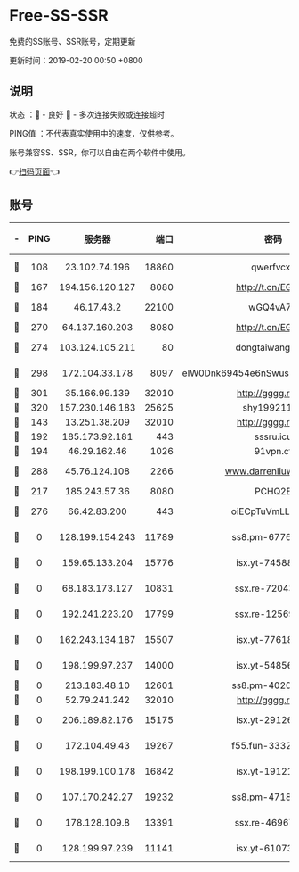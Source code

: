 # Free-SS-SSR

免费的SS账号、SSR账号，定期更新

更新时间：2019-02-20 00:50 +0800

## 说明

状态     ：🙂 - 良好 🙁 - 多次连接失败或连接超时

PING值   ：不代表真实使用中的速度，仅供参考。

账号兼容SS、SSR，你可以自由在两个软件中使用。

👉[扫码页面](https://liesauer.github.io/free-ss-ssr.github.io/)👈

## 账号

|-|PING|服务器|端口|密码|加密方式|区域|
|:----:|:----:|:-----:|-----:|:----:|:----:|:----:|
|🙂|108|23.102.74.196|18860|qwerfvcxz|aes-256-gcm|JP|
|🙂|167|194.156.120.127|8080|http://t.cn/EGJIyrl|rc4-md5|RU|
|🙂|184|46.17.43.2|22100|wGQ4vA7D|aes-256-gcm|RU|
|🙂|270|64.137.160.203|8080|http://t.cn/EGJIyrl|rc4-md5|CA|
|🙂|274|103.124.105.211|80|dongtaiwang.com|aes-256-cfb|US|
|🙂|298|172.104.33.178|8097|eIW0Dnk69454e6nSwuspv9DmS201tQ0D|aes-256-cfb|SG|
|🙂|301|35.166.99.139|32010|http://gggg.rocks|chacha20|US|
|🙂|320|157.230.146.183|25625|shy19921124|rc4-md5|US|
|🙂|143|13.251.38.209|32010|http://gggg.rocks|chacha20|SG|
|🙂|192|185.173.92.181|443|sssru.icu|rc4-md5|RU|
|🙂|194|46.29.162.46|1026|91vpn.cf|rc4-md5|RU|
|🙂|288|45.76.124.108|2266|www.darrenliuwei.com|aes-256-cfb|AU|
|🙁|217|185.243.57.36|8080|PCHQ2E|rc4-md5|US|
|🙁|276|66.42.83.200|443|oiECpTuVmLLxk4Ts|aes-256-cfb|US|
|🙁|0|128.199.154.243|11789|ss8.pm-67760833|aes-256-cfb|SG|
|🙁|0|159.65.133.204|15776|isx.yt-74588926|aes-256-cfb|SG|
|🙁|0|68.183.173.127|10831|ssx.re-72043236|aes-256-cfb|US|
|🙁|0|192.241.223.20|17799|ssx.re-12569451|aes-256-cfb|US|
|🙁|0|162.243.134.187|15507|isx.yt-77618718|aes-256-cfb|US|
|🙁|0|198.199.97.237|14000|isx.yt-54856932|aes-256-cfb|US|
|🙁|0|213.183.48.10|12601|ss8.pm-40202630|rc4-md5|RU|
|🙁|0|52.79.241.242|32010|http://gggg.rocks|chacha20|KR|
|🙁|0|206.189.82.176|15175|isx.yt-29126697|aes-256-cfb|SG|
|🙁|0|172.104.49.43|19267|f55.fun-33324216|aes-256-cfb|SG|
|🙁|0|198.199.100.178|16842|isx.yt-19121084|aes-256-cfb|US|
|🙁|0|107.170.242.27|19232|ss8.pm-47184551|aes-256-cfb|US|
|🙁|0|178.128.109.8|13391|ssx.re-46967706|aes-256-cfb|SG|
|🙁|0|128.199.97.239|11141|isx.yt-61073883|aes-256-cfb|SG|
